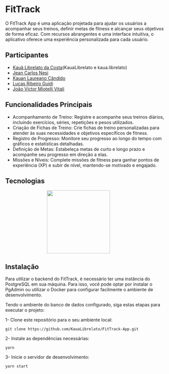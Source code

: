 # FitTrack

O FitTrack App é uma aplicação projetada para ajudar os usuários a acompanhar seus treinos, definir metas de fitness e alcançar seus objetivos de forma eficaz. Com recursos abrangentes e uma interface intuitiva, o aplicativo oferece uma experiência personalizada para cada usuário.

## Participantes
- [Kauã Librelato da Costa](https://www.github.com/KauaLibrelato)(KauaLibrelato e kaua.librelato)
- [Jean Carlos Nesi](https://www.github.com/JeanNesi)
- [Kauan Laureano Cândido](https://www.github.com/kauanlc1)
- [Lucas Ribeiro Guidi](https://www.github.com/lucasrguidi)
- [João Victor Miotelli Vitali](https://www.github.com/JoaoMiotelli)

## Funcionalidades Principais

- Acompanhamento de Treino: Registre e acompanhe seus treinos diários, incluindo exercícios, séries, repetições e pesos utilizados.
- Criação de Fichas de Treino: Crie fichas de treino personalizadas para atender às suas necessidades e objetivos específicos de fitness.
- Registro de Progresso: Monitore seu progresso ao longo do tempo com gráficos e estatísticas detalhadas.
- Definição de Metas: Estabeleça metas de curto e longo prazo e acompanhe seu progresso em direção a elas.
- Missões e Níveis: Complete missões de fitness para ganhar pontos de experiência (XP) e subir de nível, mantendo-se motivado e engajado.

## Tecnologias

<div align="center">
  <img width=200 align="center" src="https://cdn.jsdelivr.net/gh/devicons/devicon@latest/icons/react/react-original.svg" />
  &nbsp;
  &nbsp;
  &nbsp;
  &nbsp;
  &nbsp;
</div>

## Instalação
Para utilizar o backend do FitTrack, é necessário ter uma instância do PostgreSQL em sua máquina. 
Para isso, você pode optar por instalar o PgAdmin ou utilizar o Docker para configurar facilmente o ambiente de desenvolvimento.

Tendo o ambiente do banco de dados configurado, siga estas etapas para executar o projeto:

1- Clone este repositório para o seu ambiente local:
```
git clone https://github.com/KauaLibrelato/FitTrack-App.git
```

2- Instale as dependências necessárias:
```
yarn
```

3- Inicie o servidor de desenvolvimento:
```
yarn start
```
